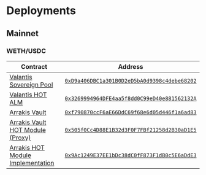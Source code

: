 # Deployments

## Mainnet

### WETH/USDC

| Contract                                                                                                 | Address                                                                                                                 |
| -------------------------------------------------------------------------------------------------------- | ----------------------------------------------------------------------------------------------------------------------- |
| [Valantis Sovereign Pool](../../autogenerated/interfaces/ISovereignPool.sol/interface.ISovereignPool.md) | [`0xD9a406DBC1a301B0D2eD5bA0d9398c4debe68202`](https://etherscan.io/address/0xD9a406DBC1a301B0D2eD5bA0d9398c4debe68202) |
| [Valantis HOT ALM](https://etherscan.io/address/0x3269994964DFE4aa5f8dd0C99eD40e881562132A#code)   | [`0x3269994964DFE4aa5f8dd0C99eD40e881562132A`](https://etherscan.io/address/0x3269994964DFE4aa5f8dd0C99eD40e881562132A) |
| [Arrakis Vault](../../autogenerated/ArrakisMetaVaultPublic.sol/contract.ArrakisMetaVaultPublic.md)          | [`0xf790870ccF6aE66DdC69f68e6d05d446f1a6ad83`](https://etherscan.io/address/0xf790870ccF6aE66DdC69f68e6d05d446f1a6ad83) |
| [Arrakis Vault HOT Module (Proxy)](../../autogenerated/modules/ValantisHOTModulePublic.sol/contract.ValantisModulePublic.md)          | [`0x505f0Cc4D88E1B32d3F0F7FBf21258d2B30aD1E5`](https://etherscan.io/address/0x505f0Cc4D88E1B32d3F0F7FBf21258d2B30aD1E5) |
| [Arrakis HOT Module Implementation](../../autogenerated/modules/ValantisHOTModulePublic.sol/contract.ValantisModulePublic.md)    | [`0x9Ac1249E37EE1bDc38dC0fF873F1dB0c5E6aDdE3`](https://etherscan.io/address/0x9Ac1249E37EE1bDc38dC0fF873F1dB0c5E6aDdE3) |

